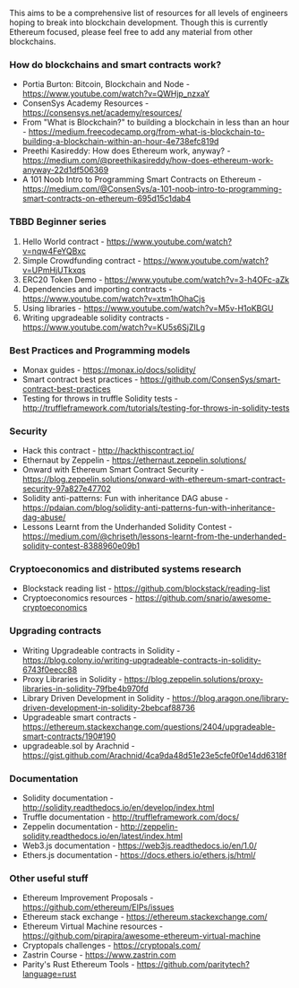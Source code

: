 This aims to be a comprehensive list of resources for all levels of engineers hoping to break into blockchain development. Though this is currently Ethereum focused, please feel free to add any material from other blockchains.

### How do blockchains and smart contracts work?

- Portia Burton: Bitcoin, Blockchain and Node - https://www.youtube.com/watch?v=QWHjp_nzxaY
- ConsenSys Academy Resources - https://consensys.net/academy/resources/
- From "What is Blockchain?" to building a blockchain in less than an hour - https://medium.freecodecamp.org/from-what-is-blockchain-to-building-a-blockchain-within-an-hour-4e738efc819d
- Preethi Kasireddy: How does Ethereum work, anyway? - https://medium.com/@preethikasireddy/how-does-ethereum-work-anyway-22d1df506369
- A 101 Noob Intro to Programming Smart Contracts on Ethereum - https://medium.com/@ConsenSys/a-101-noob-intro-to-programming-smart-contracts-on-ethereum-695d15c1dab4

### TBBD Beginner series

1) Hello World contract - https://www.youtube.com/watch?v=nqw4FeYQBxc
2) Simple Crowdfunding contract - https://www.youtube.com/watch?v=UPmHjUTkxqs
3) ERC20 Token Demo - https://www.youtube.com/watch?v=3-h4OFc-aZk
4) Dependencies and importing contracts - https://www.youtube.com/watch?v=xtm1hOhaCjs
5) Using libraries - https://www.youtube.com/watch?v=M5v-H1oKBGU
6) Writing upgradeable solidity contracts - https://www.youtube.com/watch?v=KU5s6SjZILg

### Best Practices and Programming models

- Monax guides - https://monax.io/docs/solidity/
- Smart contract best practices - https://github.com/ConsenSys/smart-contract-best-practices
- Testing for throws in truffle Solidity tests - http://truffleframework.com/tutorials/testing-for-throws-in-solidity-tests

### Security

- Hack this contract - http://hackthiscontract.io/
- Ethernaut by Zeppelin - https://ethernaut.zeppelin.solutions/
- Onward with Ethereum Smart Contract Security - https://blog.zeppelin.solutions/onward-with-ethereum-smart-contract-security-97a827e47702
- Solidity anti-patterns: Fun with inheritance DAG abuse - https://pdaian.com/blog/solidity-anti-patterns-fun-with-inheritance-dag-abuse/
- Lessons Learnt from the Underhanded Solidity Contest - https://medium.com/@chriseth/lessons-learnt-from-the-underhanded-solidity-contest-8388960e09b1

### Cryptoeconomics and distributed systems research

- Blockstack reading list - https://github.com/blockstack/reading-list
- Cryptoeconomics resources - https://github.com/snario/awesome-cryptoeconomics

### Upgrading contracts

- Writing Upgradeable contracts in Solidity - https://blog.colony.io/writing-upgradeable-contracts-in-solidity-6743f0eecc88
- Proxy Libraries in Solidity - https://blog.zeppelin.solutions/proxy-libraries-in-solidity-79fbe4b970fd
- Library Driven Development in Solidity - https://blog.aragon.one/library-driven-development-in-solidity-2bebcaf88736
- Upgradeable smart contracts - https://ethereum.stackexchange.com/questions/2404/upgradeable-smart-contracts/190#190
- upgradeable.sol by Arachnid - https://gist.github.com/Arachnid/4ca9da48d51e23e5cfe0f0e14dd6318f

### Documentation

- Solidity documentation - http://solidity.readthedocs.io/en/develop/index.html
- Truffle documentation - http://truffleframework.com/docs/
- Zeppelin documentation - http://zeppelin-solidity.readthedocs.io/en/latest/index.html
- Web3.js documentation - https://web3js.readthedocs.io/en/1.0/
- Ethers.js documentation - https://docs.ethers.io/ethers.js/html/

### Other useful stuff

- Ethereum Improvement Proposals - https://github.com/ethereum/EIPs/issues
- Ethereum stack exchange - https://ethereum.stackexchange.com/
- Ethereum Virtual Machine resources - https://github.com/pirapira/awesome-ethereum-virtual-machine
- Cryptopals challenges - https://cryptopals.com/
- Zastrin Course - https://www.zastrin.com
- Parity's Rust Ethereum Tools - https://github.com/paritytech?language=rust
